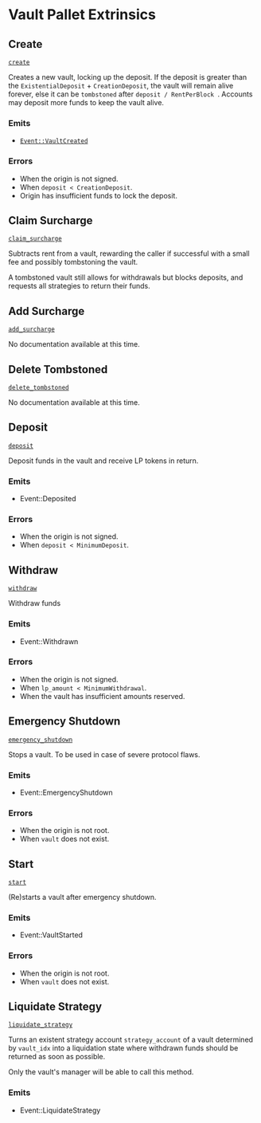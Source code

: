 <!-- AUTOMATICALLY GENERATED -->
<!-- Generated at 2022-09-05T18:35:35.130943Z -->

# Vault Pallet Extrinsics

## Create

[`create`](https://dali.devnets.composablefinance.ninja/doc/pallet_vault/pallet/enum.Call.html#variant.create)

Creates a new vault, locking up the deposit. If the deposit is greater than the
`ExistentialDeposit` + `CreationDeposit`, the vault will remain alive forever, else it
can be `tombstoned` after `deposit / RentPerBlock `. Accounts may deposit more funds to
keep the vault alive.

### Emits

* [`Event::VaultCreated`](Event::VaultCreated)

### Errors

* When the origin is not signed.
* When `deposit < CreationDeposit`.
* Origin has insufficient funds to lock the deposit.

## Claim Surcharge

[`claim_surcharge`](https://dali.devnets.composablefinance.ninja/doc/pallet_vault/pallet/enum.Call.html#variant.claim_surcharge)

Subtracts rent from a vault, rewarding the caller if successful with a small fee and
possibly tombstoning the vault.

A tombstoned vault still allows for withdrawals but blocks deposits, and requests all
strategies to return their funds.

## Add Surcharge

[`add_surcharge`](https://dali.devnets.composablefinance.ninja/doc/pallet_vault/pallet/enum.Call.html#variant.add_surcharge)

No documentation available at this time.

## Delete Tombstoned

[`delete_tombstoned`](https://dali.devnets.composablefinance.ninja/doc/pallet_vault/pallet/enum.Call.html#variant.delete_tombstoned)

No documentation available at this time.

## Deposit

[`deposit`](https://dali.devnets.composablefinance.ninja/doc/pallet_vault/pallet/enum.Call.html#variant.deposit)

Deposit funds in the vault and receive LP tokens in return.

### Emits

* Event::Deposited

### Errors

* When the origin is not signed.
* When `deposit < MinimumDeposit`.

## Withdraw

[`withdraw`](https://dali.devnets.composablefinance.ninja/doc/pallet_vault/pallet/enum.Call.html#variant.withdraw)

Withdraw funds

### Emits

* Event::Withdrawn

### Errors

* When the origin is not signed.
* When `lp_amount < MinimumWithdrawal`.
* When the vault has insufficient amounts reserved.

## Emergency Shutdown

[`emergency_shutdown`](https://dali.devnets.composablefinance.ninja/doc/pallet_vault/pallet/enum.Call.html#variant.emergency_shutdown)

Stops a vault. To be used in case of severe protocol flaws.

### Emits

* Event::EmergencyShutdown

### Errors

* When the origin is not root.
* When `vault` does not exist.

## Start

[`start`](https://dali.devnets.composablefinance.ninja/doc/pallet_vault/pallet/enum.Call.html#variant.start)

(Re)starts a vault after emergency shutdown.

### Emits

* Event::VaultStarted

### Errors

* When the origin is not root.
* When `vault` does not exist.

## Liquidate Strategy

[`liquidate_strategy`](https://dali.devnets.composablefinance.ninja/doc/pallet_vault/pallet/enum.Call.html#variant.liquidate_strategy)

Turns an existent strategy account `strategy_account` of a vault determined by
`vault_idx` into a liquidation state where withdrawn funds should be returned as soon
as possible.

Only the vault's manager will be able to call this method.

### Emits

* Event::LiquidateStrategy

